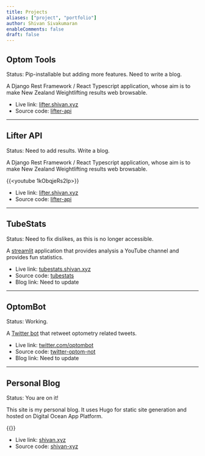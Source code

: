 ```yaml
---
title: Projects
aliases: ["project", "portfolio"]
author: Shivan Sivakumaran
enableComments: false
draft: false
---
```


## Optom Tools

Status: Pip-installable but adding more features. Need to write a blog.

A Django Rest Framework / React Typescript application, whose aim is to make New Zealand Weightlifting results web browsable.


- Live link: [lifter.shivan.xyz](https://lifter.shivan.xyz)
- Source code: [lifter-api](https://github.com/weightliftingNZ/lifter-api)

---

## Lifter API

Status: Need to add results. Write a blog.

A Django Rest Framework / React Typescript application, whose aim is to make New Zealand Weightlifting results web browsable.

{{<youtube 1kObqjeRs2Ip>}}

- Live link: [lifter.shivan.xyz](https://lifter.shivan.xyz)
- Source code: [lifter-api](https://github.com/weightliftingNZ/lifter-api)

---

## TubeStats

Status: Need to fix dislikes, as this is no longer accessible.

A [streamlit](https://streamlit.io) application that provides analysis a YouTube channel and provides fun statistics.

- Live link: [tubestats.shivan.xyz](https://tubestats.shivan.xyz)
- Source code: [tubestats](https://github.com/shivans93/tubestats)
- Blog link: Need to update

---

## OptomBot

Status: Working.

A [Twitter bot](https://twitter.com/optombot) that retweet optometry related tweets.

- Live link: [twitter.com/optombot](https://twitter.com/optombot)
- Source code: [twitter-optom-not](https://github.com/ShivanS93/twitter-optom-bot)
- Blog link: Need to update

---

## Personal Blog

Status: You are on it!

This site is my personal blog. It uses Hugo for static site generation and hosted on Digital Ocean App Platform.

{{<youtube UzhZb7e4l4Y>}}

- Live link: [shivan.xyz](https://shivan.xyz)
- Source code: [shivan-xyz](https://github.com/ShivanS93/shivan.xyz)
